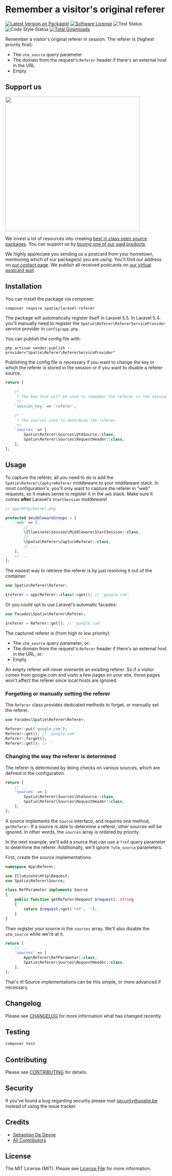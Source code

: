 # Remember a visitor's original referer

[![Latest Version on Packagist](https://img.shields.io/packagist/v/spatie/laravel-referer.svg?style=flat-square)](https://packagist.org/packages/spatie/laravel-referer)
[![Software License](https://img.shields.io/badge/license-MIT-brightgreen.svg?style=flat-square)](LICENSE.md)
![Test Status](https://img.shields.io/github/workflow/status/spatie/laravel-referer/run-tests?label=tests)
![Code Style Status](https://img.shields.io/github/workflow/status/spatie/laravel-referer/Check%20&%20fix%20styling?label=code%20style)
[![Total Downloads](https://img.shields.io/packagist/dt/spatie/laravel-referer.svg?style=flat-square)](https://packagist.org/packages/spatie/laravel-referer)

Remember a visitor's original referer in session. The referer is (highest priority first):

- The `utm_source` query parameter
- The domain from the request's `Referer` header if there's an external host in the URL
- Empty

## Support us

[<img src="https://github-ads.s3.eu-central-1.amazonaws.com/laravel-referer.jpg?t=1" width="419px" />](https://spatie.be/github-ad-click/laravel-referer)

We invest a lot of resources into creating [best in class open source packages](https://spatie.be/open-source). You can support us by [buying one of our paid products](https://spatie.be/open-source/support-us).

We highly appreciate you sending us a postcard from your hometown, mentioning which of our package(s) you are using. You'll find our address on [our contact page](https://spatie.be/about-us). We publish all received postcards on [our virtual postcard wall](https://spatie.be/open-source/postcards).

## Installation

You can install the package via composer:

``` bash
composer require spatie/laravel-referer
```

The package will automatically register itself in Laravel 5.5. In Laravel 5.4. you'll manually need to register the `Spatie\Referer\RefererServiceProvider` service provider in `config/app.php`.

You can publish the config file with:

```
php artisan vendor:publish --provider="Spatie\Referer\RefererServiceProvider"
```

Publishing the config file is necessary if you want to change the key in which the referer is stored in the session or
if you want to disable a referer source.

```php
return [

    /*
     * The key that will be used to remember the referer in the session.
     */
    'session_key' => 'referer',

    /*
     * The sources used to determine the referer.
     */
    'sources' => [
        Spatie\Referer\Sources\UtmSource::class,
        Spatie\Referer\Sources\RequestHeader::class,
    ],
];
```

## Usage

To capture the referer, all you need to do is add the `Spatie\Referer\CaptureReferer` middleware to your middleware stack. In most configuration's, you'll only want to capture the referer in "web" requests, so it makes sense to register it in the `web` stack. Make sure it comes **after** Laravel's `StartSession` middleware!

```php
// app/Http/Kernel.php

protected $middlewareGroups = [
    'web' => [
        // ...
        \Illuminate\Session\Middleware\StartSession::class,
        // ...
        \Spatie\Referer\CaptureReferer::class,
        // ...
    ],
    // ...
];
```

The easiest way to retrieve the referer is by just resolving it out of the container:

```php
use Spatie\Referer\Referer;

$referer = app(Referer::class)->get(); // 'google.com'
```

Or you could opt to use Laravel's automatic facades:

```php
use Facades\Spatie\Referer\Referer;

$referer = Referer::get(); // 'google.com'
```

The captured referer is (from high to low priority):

- The `utm_source` query parameter, or:
- The domain from the request's `Referer` header if there's an external host in the URL, or:
- Empty

An empty referer will never overwrite an exisiting referer. So if a visitor comes from google.com and visits a few pages on your site, those pages won't affect the referer since local hosts are ignored.

### Forgetting or manually setting the referer

The `Referer` class provides dedicated methods to forget, or manually set the referer.

```php
use Facades\Spatie\Referer\Referer;

Referer::put('google.com');
Referer::get(); // 'google.com'
Referer::forget();
Referer::get(); // ''
```

### Changing the way the referer is determined

The referer is determined by doing checks on various sources, which are defined in the configuration.

```php
return [
    // ...
    'sources' => [
        Spatie\Referer\Sources\UtmSource::class,
        Spatie\Referer\Sources\RequestHeader::class,
    ],
];
```

A source implements the `Source` interface, and requires one method, `getReferer`. If a source is able to determine a referer, other sources will be ignored. In other words, the `sources` array is ordered by priority.

In the next example, we'll add a source that can use a `?ref` query parameter to determine the referer. Additionally, we'll ignore `?utm_source` parameters.

First, create the source implementations:

```php
namespace App\Referer;

use Illuminate\Http\Request;
use Spatie\Referer\Source;

class RefParameter implements Source
{
    public function getReferer(Request $request): string
    {
        return $request->get('ref', ''); 
    }
}
```

Then register your source in the `sources` array. We'll also disable the `utm_source` while we're at it.

```php
return [
    // ...
    'sources' => [
        App\Referer\RefParameter::class,
        Spatie\Referer\Sources\RequestHeader::class,
    ],
];
```

That's it! Source implementations can be this simple, or more advanced if necessary.

## Changelog

Please see [CHANGELOG](CHANGELOG.md) for more information what has changed recently.

## Testing

``` bash
composer test
```

## Contributing

Please see [CONTRIBUTING](https://github.com/spatie/.github/blob/main/CONTRIBUTING.md) for details.

## Security

If you've found a bug regarding security please mail [security@spatie.be](mailto:security@spatie.be) instead of using the issue tracker.

## Credits

- [Sebastian De Deyne](https://github.com/sebastiandedeyne)
- [All Contributors](../../contributors)

## License

The MIT License (MIT). Please see [License File](LICENSE.md) for more information.
